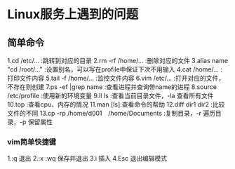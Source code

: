 # Linux服务上遇到的问题

## 简单命令

1.cd  /etc/... :跳转到对应的目录 
2.rm -rf /home/... :删除对应的文件
3.alias name "cd /root/..." :设置别名，可以写在profile中保证下次不用输入
4.cat /home/... :打印文件内容
5.tail -f /home/... :监控文件内容
6.vim /etc/... :打开对应的文件，不存在则创建
7.ps -ef |grep name :查看进程并查询带name的进程
8.source /etc/profile :使用新的环境变量
9.ll ls :查看当前目录文件，-la 查看所有文件
10.top :查看cpu、内存的情况
11.man [ls]:查看命令的帮助
12.diff dir1 dir2 :比较文件的不同
13.cp -rp /home/d001　/home/Documents :复制目录，-r 遍历目录，-p 保留属性


### vim简单快捷键

1.:q  退出
2.:x  :wq 保存并退出
3.i 插入
4.Esc 退出编辑模式